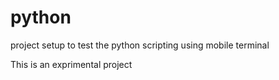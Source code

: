 # python
project setup to test the python scripting using mobile terminal

This is an exprimental project

